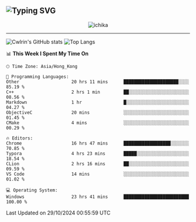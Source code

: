 ![Typing SVG](https://readme-typing-svg.demolab.com?font=Jost&size=24&pause=1000&color=7799EE&vCenter=true&multiline=true&random=false&width=435&height=100&lines=Hi+there;I'm+Sakurakouji+Nanaha;You+can+also+tell+me+Cwlrin%E2%98%86)
---
<p align="center">
  <img src="https://image.cwlrin.wiki/images/2024/06/17/Happy-Birthday2023---.png" alt="ichika" border="0" />
</p>

---
![Cwlrin's GitHub stats](https://github-readme-stats.vercel.app/api?username=cwlrin&show_icons=true&theme=buefy)
![Top Langs](https://github-readme-stats.vercel.app/api/top-langs/?username=cwlrin&layout=compact&hide=html,css)

<!--START_SECTION:waka-->
📊 **This Week I Spent My Time On** 

```text
🕑︎ Time Zone: Asia/Hong_Kong

💬 Programming Languages: 
Other                    20 hrs 11 mins      █████████████████████░░░░   85.19 % 
C++                      2 hrs 1 min         ██░░░░░░░░░░░░░░░░░░░░░░░   08.56 % 
Markdown                 1 hr                █░░░░░░░░░░░░░░░░░░░░░░░░   04.27 % 
ObjectiveC               20 mins             ░░░░░░░░░░░░░░░░░░░░░░░░░   01.45 % 
CMake                    4 mins              ░░░░░░░░░░░░░░░░░░░░░░░░░   00.29 % 

🔥 Editors: 
Chrome                   16 hrs 47 mins      ██████████████████░░░░░░░   70.85 % 
Typora                   4 hrs 23 mins       █████░░░░░░░░░░░░░░░░░░░░   18.54 % 
CLion                    2 hrs 16 mins       ██░░░░░░░░░░░░░░░░░░░░░░░   09.59 % 
VS Code                  14 mins             ░░░░░░░░░░░░░░░░░░░░░░░░░   01.02 % 

💻 Operating System: 
Windows                  23 hrs 41 mins      █████████████████████████   100.00 % 
```


 Last Updated on 29/10/2024 00:55:59 UTC
<!--END_SECTION:waka-->
